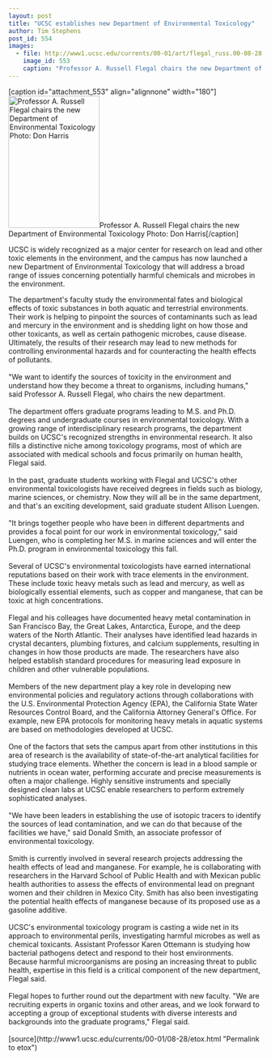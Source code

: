 ```yaml
---
layout: post
title: "UCSC establishes new Department of Environmental Toxicology"
author: Tim Stephens
post_id: 554
images:
  - file: http://www1.ucsc.edu/currents/00-01/art/flegal_russ.00-08-28.jpg
    image_id: 553
    caption: "Professor A. Russell Flegal chairs the new Department of Environmental Toxicology Photo: Don Harris"
---
```


[caption id="attachment_553" align="alignnone" width="180"]<a href="http://localhost/mysite/wp-content/uploads/2000/08/flegal_russ.00-08-28.jpg"><img class="size-full wp-image-553" src="http://localhost/mysite/wp-content/uploads/2000/08/flegal_russ.00-08-28.jpg" alt="Professor A. Russell Flegal chairs the new Department of Environmental Toxicology Photo: Don Harris" width="180" height="261" /></a>Professor A. Russell Flegal chairs the new Department of Environmental Toxicology Photo: Don Harris[/caption]
<p>
  UCSC is widely recognized as a major center for research on lead and other toxic elements in the environment, and the campus has now launched a new Department of Environmental Toxicology that will address a broad range of issues concerning potentially harmful chemicals and microbes in the environment.
</p>The department's faculty study the environmental fates and biological effects of toxic substances in both aquatic and terrestrial environments. Their work is helping to pinpoint the sources of contaminants such as lead and mercury in the environment and is shedding light on how those and other toxicants, as well as certain pathogenic microbes, cause disease. Ultimately, the results of their research may lead to new methods for controlling environmental hazards and for counteracting the health effects of pollutants.<br>
<br>
"We want to identify the sources of toxicity in the environment and understand how they become a threat to organisms, including humans," said Professor A. Russell Flegal, who chairs the new department.<br>
<br>
The department offers graduate programs leading to M.S. and Ph.D. degrees and undergraduate courses in environmental toxicology. With a growing range of interdisciplinary research programs, the department builds on UCSC's recognized strengths in environmental research. It also fills a distinctive niche among toxicology programs, most of which are associated with medical schools and focus primarily on human health, Flegal said.<br>
<br>
In the past, graduate students working with Flegal and UCSC's other environmental toxicologists have received degrees in fields such as biology, marine sciences, or chemistry. Now they will all be in the same department, and that's an exciting development, said graduate student Allison Luengen.<br>
<br>
"It brings together people who have been in different departments and provides a focal point for our work in environmental toxicology," said Luengen, who is completing her M.S. in marine sciences and will enter the Ph.D. program in environmental toxicology this fall.<br>
<br>
Several of UCSC's environmental toxicologists have earned international reputations based on their work with trace elements in the environment. These include toxic heavy metals such as lead and mercury, as well as biologically essential elements, such as copper and manganese, that can be toxic at high concentrations.<br>
<br>
Flegal and his colleages have documented heavy metal contamination in San Francisco Bay, the Great Lakes, Antarctica, Europe, and the deep waters of the North Atlantic. Their analyses have identified lead hazards in crystal decanters, plumbing fixtures, and calcium supplements, resulting in changes in how those products are made. The researchers have also helped establish standard procedures for measuring lead exposure in children and other vulnerable populations.<br>
<br>
Members of the new department play a key role in developing new environmental policies and regulatory actions through collaborations with the U.S. Environmental Protection Agency (EPA), the California State Water Resources Control Board, and the California Attorney General's Office. For example, new EPA protocols for monitoring heavy metals in aquatic systems are based on methodologies developed at UCSC.<br>
<br>
One of the factors that sets the campus apart from other institutions in this area of research is the availability of state-of-the-art analytical facilities for studying trace elements. Whether the concern is lead in a blood sample or nutrients in ocean water, performing accurate and precise measurements is often a major challenge. Highly sensitive instruments and specially designed clean labs at UCSC enable researchers to perform extremely sophisticated analyses.<br>
<br>
"We have been leaders in establishing the use of isotopic tracers to identify the sources of lead contamination, and we can do that because of the facilities we have," said Donald Smith, an associate professor of environmental toxicology.<br>
<br>
Smith is currently involved in several research projects addressing the health effects of lead and manganese. For example, he is collaborating with researchers in the Harvard School of Public Health and with Mexican public health authorities to assess the effects of environmental lead on pregnant women and their children in Mexico City. Smith has also been investigating the potential health effects of manganese because of its proposed use as a gasoline additive.<br>
<br>
UCSC's environmental toxicology program is casting a wide net in its approach to environmental perils, investigating harmful microbes as well as chemical toxicants. Assistant Professor Karen Ottemann is studying how bacterial pathogens detect and respond to their host environments. Because harmful microorganisms are posing an increasing threat to public health, expertise in this field is a critical component of the new department, Flegal said.<br>
<br>
Flegal hopes to further round out the department with new faculty. "We are recruiting experts in organic toxins and other areas, and we look forward to accepting a group of exceptional students with diverse interests and backgrounds into the graduate programs," Flegal said.<br>
<br>
[source](http://www1.ucsc.edu/currents/00-01/08-28/etox.html "Permalink to etox")
